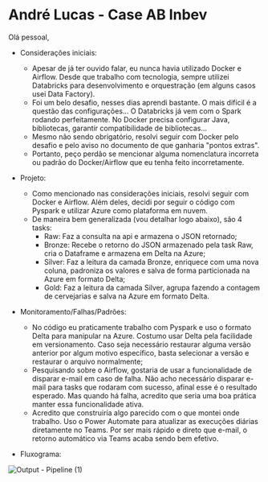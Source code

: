 # André Lucas - Case AB Inbev

Olá pessoal,

- Considerações iniciais:
    - Apesar de já ter ouvido falar, eu nunca havia utilizado Docker e Airflow. Desde que trabalho com tecnologia, sempre utilizei Databricks para desenvolvimento e orquestração (em alguns casos usei Data Factory).
    - Foi um belo desafio, nesses dias aprendi bastante. O mais difícil é a questão das configurações... O Databricks já vem com o Spark rodando perfeitamente. No Docker precisa configurar Java, bibliotecas, garantir compatibilidade de bibliotecas...
    - Mesmo não sendo obrigatório, resolvi seguir com Docker pelo desafio e pelo aviso no documento de que ganharia "pontos extras".
    - Portanto, peço perdão se mencionar alguma nomenclatura incorreta ou padrão do Docker/Airflow que eu tenha feito incorretamente.

- Projeto:
    - Como mencionado nas considerações iniciais, resolvi seguir com Docker e Airflow. Além deles, decidi por seguir o código com Pyspark e utilizar Azure como plataforma em nuvem.
    - De maneira bem generalizada (vou detalhar logo abaixo), são 4 tasks:
        - Raw: Faz a consulta na api e armazena o JSON retornado;
        - Bronze: Recebe o retorno do JSON armazenado pela task Raw, cria o Dataframe e armazena em Delta na Azure;
        - Silver: Faz a leitura da camada Bronze, enriquece com uma nova coluna, padroniza os valores e salva de forma particionada na Azure em formato Delta;
        - Gold: Faz a leitura da camada Silver, agrupa fazendo a contagem de cervejarias e salva na Azure em formato Delta.

- Monitoramento/Falhas/Padrões:
    - No código eu praticamente trabalho com Pyspark e uso o formato Delta para manipular na Azure. Costumo usar Delta pela facilidade em versionamento. Caso seja necessário restaurar alguma versão anterior por algum motivo específico, basta selecionar a versão e restaurar o arquivo normalmente;
    - Pesquisando sobre o Airflow, gostaria de usar a funcionalidade de disparar e-mail em caso de falha. Não acho necessário disparar e-mail para tasks que rodaram com sucesso, afinal esse é o resultado esperado. Mas quando há falha, acredito que seria uma boa prática manter essa funcionalidade ativa.
    - Acredito que construiría algo parecido com o que montei onde trabalho. Uso o Power Automate para atualizar as execuções diárias diretamente no Teams. Por ser mais rápido e direto que e-mail, o retorno automático via Teams acaba sendo bem efetivo.
 
- Fluxograma:

![Output - Pipeline (1)](https://github.com/user-attachments/assets/8653a2f9-8b09-4525-bffa-f109c10406db)

